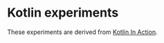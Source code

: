 # Kotlin experiments
These experiments are derived from [Kotlin In Action](www.manning.com/books/kotlin-in-action).
